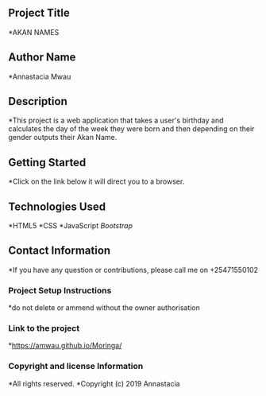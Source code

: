 ## Project Title
*AKAN NAMES

## Author Name
*Annastacia Mwau

## Description
*This project is a web application that takes a user's birthday and calculates the day of the week they were born and then depending on their gender outputs their Akan Name.

## Getting Started
*Click on the link below it will direct you to a browser.

## Technologies Used
*HTML5
*CSS
*JavaScript
*Bootstrap*

## Contact Information
*If you have any question or contributions, please call me on +25471550102 

### Project Setup Instructions
*do not delete or ammend without the owner authorisation
### Link to the project
*https://amwau.github.io/Moringa/

### Copyright and license Information
*All rights reserved.
*Copyright (c) 2019 Annastacia